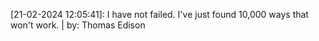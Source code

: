 [21-02-2024 12:05:41]: I have not failed. I've just found 10,000 ways that won't work. | by: Thomas Edison
